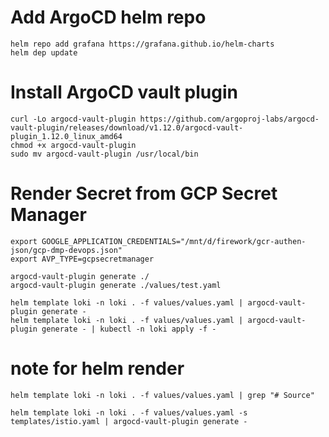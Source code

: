 # Add ArgoCD helm repo

    helm repo add grafana https://grafana.github.io/helm-charts
    helm dep update

# Install ArgoCD vault plugin

    curl -Lo argocd-vault-plugin https://github.com/argoproj-labs/argocd-vault-plugin/releases/download/v1.12.0/argocd-vault-plugin_1.12.0_linux_amd64
    chmod +x argocd-vault-plugin
    sudo mv argocd-vault-plugin /usr/local/bin

# Render Secret from GCP Secret Manager

    export GOOGLE_APPLICATION_CREDENTIALS="/mnt/d/firework/gcr-authen-json/gcp-dmp-devops.json"
    export AVP_TYPE=gcpsecretmanager

    argocd-vault-plugin generate ./
    argocd-vault-plugin generate ./values/test.yaml

    helm template loki -n loki . -f values/values.yaml | argocd-vault-plugin generate -
    helm template loki -n loki . -f values/values.yaml | argocd-vault-plugin generate - | kubectl -n loki apply -f -


# note for helm render

    helm template loki -n loki . -f values/values.yaml | grep "# Source"

    helm template loki -n loki . -f values/values.yaml -s templates/istio.yaml | argocd-vault-plugin generate -
